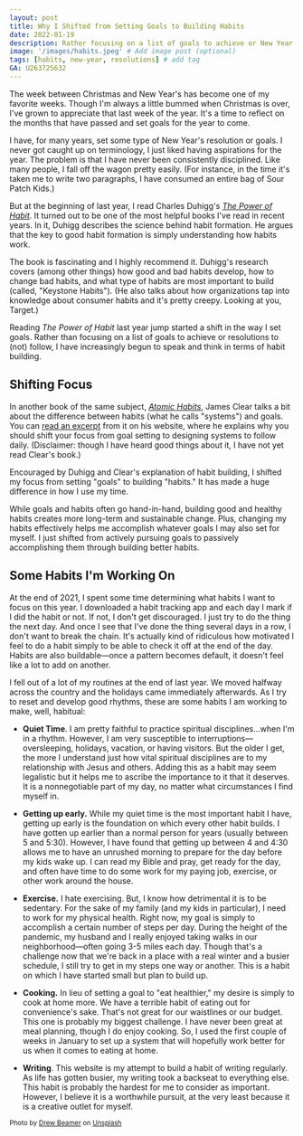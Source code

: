 ```yaml
---
layout: post
title: Why I Shifted from Setting Goals to Building Habits
date: 2022-01-19
description: Rather focusing on a list of goals to achieve or New Year's resolutions to (not) follow, I have increasingly begun to speak and think in terms of habit building. # Add post description (optional)
image: '/images/habits.jpeg' # Add image post (optional)
tags: [habits, new-year, resolutions] # add tag
GA: U263725632
---
```


The week between Christmas and New Year's has become one of my favorite weeks. Though I'm always a little bummed when Christmas is over, I've grown to appreciate that last week of the year. It's a time to reflect on the months that have passed and set goals for the year to come. 

I have, for many years, set some type of New Year's resolution or goals. I never got caught up on terminology, I just liked having aspirations for the year. The problem is that I have never been  consistently disciplined. Like many people, I fall off the wagon pretty easily. (For instance, in the time it's taken me to write two paragraphs, I have consumed an entire bag of Sour Patch Kids.)

But at the beginning of last year, I read Charles Duhigg's [*The Power of Habit*](https://amzn.to/3K1AplE). It turned out to be one of the most helpful books I've read in recent years. In it, Duhigg describes the science behind habit formation. He argues that the key to good habit formation is simply understanding how habits work.

The book is fascinating and I highly recommend it. Duhigg's research covers (among other things) how good and bad habits develop, how to change bad habits, and what type of habits are most important to build (called, "Keystone Habits"). (He also talks about how organizations tap into knowledge about consumer habits and it's pretty creepy. Looking at you, Target.) 

Reading *The Power of Habit* last year jump started a shift in the way I set goals. Rather than focusing on a list of goals to achieve or resolutions to (not) follow, I have increasingly begun to speak and think in terms of habit building.

## Shifting Focus

In another book of the same subject, [*Atomic Habits*](https://amzn.to/3rkmsGM), James Clear talks a bit about the difference between habits (what he calls "systems") and goals. You can [read an excerpt](https://jamesclear.com/goals-systems) from it on his website, where he explains why you should shift your focus from goal setting to designing systems to follow daily. (Disclaimer: though I have heard good things about it, I have not yet read Clear's book.)

Encouraged by Duhigg and Clear's explanation of habit building, I shifted my focus from setting "goals" to building "habits." It has made a huge difference in how I use my time. 

While goals and habits often go hand-in-hand, building good and healthy habits creates more long-term and sustainable change. Plus, changing my habits effectively helps me accomplish whatever goals I may also set for myself. I just shifted from actively pursuing goals to passively accomplishing them through building better habits. 

## Some Habits I'm Working On

At the end of 2021, I spent some time determining what habits I want to focus on this year. I downloaded a habit tracking app and each day I mark if I did the habit or not. If not, I don't get discouraged. I just try to do the thing the next day. And once I see that I've done the thing several days in a row, I don't want to break the chain. It's actually kind of ridiculous how motivated I feel to do a habit simply to be able to check it off at the end of the day. Habits are also buildable—once a pattern becomes default, it doesn't feel like a lot to add on another.

I fell out of a lot of my routines at the end of last year. We moved halfway across the country and the holidays came immediately afterwards. As I try to reset and develop good rhythms, these are some habits I am working to make, well, habitual:

* **Quiet Time**. I am pretty faithful to practice spiritual disciplines...when I'm in a rhythm. However, I am very susceptible to interruptions— oversleeping, holidays, vacation, or having visitors. But the older I get, the more I understand just how vital spiritual disciplines are to my relationship with Jesus and others. Adding this as a habit may seem legalistic but it helps me to ascribe the importance to it that it deserves. It is a nonnegotiable part of my day, no matter what circumstances I find myself in.

* **Getting up early.** While my quiet time is the most important habit I have, getting up early is the foundation on which every other habit builds. I have gotten up earlier than a normal person for years (usually between 5 and 5:30). However, I have found that getting up between 4 and 4:30 allows me to have an unrushed morning to prepare for the day before my kids wake up. I can read my Bible and pray, get ready for the day, and often have time to do some work for my paying job, exercise, or other work around the house.

* **Exercise.** I hate exercising. But, I know how detrimental it is to be sedentary. For the sake of my family (and my kids in particular), I need to work for my physical health. Right now, my goal is simply to accomplish a certain number of steps per day. During the height of the pandemic, my husband and I really enjoyed taking walks in our neighborhood—often going 3-5 miles each day. Though that's a challenge now that we're back in a place with a real winter and a busier schedule, I still try to get in my steps one way or another. This is a habit on which I have started small but plan to build up.

* **Cooking.** In lieu of setting a goal to "eat healthier," my desire is simply to cook at home more. We have a terrible habit of eating out for convenience's sake. That's not great for our waistlines or our budget. This one is probably my biggest challenge. I have never been great at meal planning, though I do enjoy cooking. So, I used the first couple of weeks in January to set up a system that will hopefully work better for us when it comes to eating at home. 

* **Writing**. This website is my attempt to build a habit of writing regularly. As life has gotten busier, my writing took a backseat to everything else. This habit is probably the hardest for me to consider as important. However, I believe it is a worthwhile pursuit, at the very least because it is a creative outlet for myself. 

<sub> Photo by <a href="https://unsplash.com/@drew_beamer?utm_source=unsplash&utm_medium=referral&utm_content=creditCopyText">Drew Beamer</a> on <a href="https://unsplash.com/s/photos/habit?utm_source=unsplash&utm_medium=referral&utm_content=creditCopyText">Unsplash</a> </sub>
  

